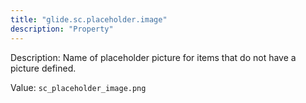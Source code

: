 ```yaml
---
title: "glide.sc.placeholder.image"
description: "Property"
---
```


Description: Name of placeholder picture for items that do not have a picture defined.

Value: `sc_placeholder_image.png`